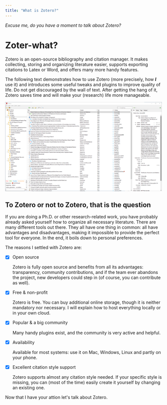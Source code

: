 ```yaml
---
title: "What is Zotero?"
---
```


*Excuse me, do you have a moment to talk about Zotero?*

# Zoter-what?

Zotero is an open-source bibliography and citation manager. It makes collecting, storing and organizing literature easier, supports exporting citations to Latex or Word, and offers many more handy features.

The following text demonstrates how to use Zotero (more precisely, how **_I_** use it) and introduces some useful tweaks and plugins to improve quality of life. Do not get discouraged by the wall of text. After getting the hang of it, Zotero saves time and will make your (research) life more manageable.


![](images/zotero.png)

## To Zotero or not to Zotero, that is the question
If you are doing a Ph.D. or other research-related work, you have probably already asked yourself how to organize all necessary literature. There are many different tools out there. They all have one thing in common: all have advantages and disadvantages, making it impossible to provide the perfect tool for everyone. In the end, it boils down to personal preferences.

The reasons I settled with Zotero are:

- [x]	Open source

    Zotero is fully open source and benefits from all its advantages: transparency, community contributions, and if the team ever abandons the project, new developers could step in (of course, you can contribute as well).

- [x]	Free & non-profit
  
    Zotero is free. You can buy additional online storage, though it is neither mandatory nor necessary. I will explain how to host everything locally or in your own cloud. 

- [x]	Popular & a big community
  
    Many handy plugins exist, and the community is very active and helpful.

- [x]   Availability

    Available for most systems: use it on Mac, Windows, Linux and partly on your phone.

- [x]	Excellent citation style support

    Zotero supports almost any citation style needed. If your specific style is missing, you can (most of the time) easily create it yourself by changing an existing one.


Now that I have your attion let's talk about Zotero. 
